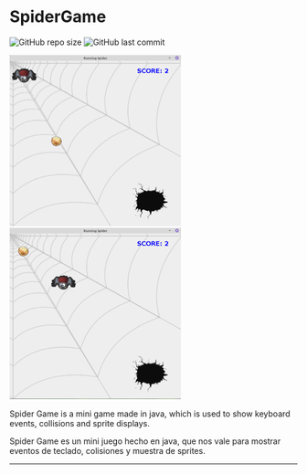 # SpiderGame

![GitHub repo size](https://img.shields.io/github/repo-size/dfleper/SpiderGame?logo=github)
![GitHub last commit](https://img.shields.io/github/last-commit/dfleper/SpiderGame?color=blue&label=%C3%BAltimo%20commit&logo=github&logoColor=white)

![ScreenShot](https://github.com/DomingoFleitas/SpiderGame/blob/master/src/ScreenShot/SpiderGame001.png)
![ScreenShot](https://github.com/DomingoFleitas/SpiderGame/blob/master/src/ScreenShot/SpiderGame002.png)

Spider Game is a mini game made in java, which is used to show keyboard events, 
collisions and sprite displays. 

Spider Game es un mini juego hecho en java, que nos vale para mostrar eventos de teclado,
colisiones y muestra de sprites.

-----
